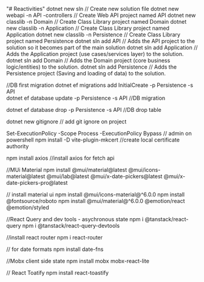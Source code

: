 "# Reactivities" 
dotnet new sln                                // Create new solution file
dotnet new webapi -n API -controllers         // Create Web API project named API
dotnet new classlib -n Domain                 // Create Class Library project named Domain
dotnet new classlib -n Application            // Create Class Library project named Application
dotnet new classlib -n Persistence            // Create Class Library project named Persistence
dotnet sln add API                            // Adds the API project to the solution so it becomes part of the main solution
dotnet sln add Application                    // Adds the Application project (use cases/services layer) to the solution.
dotnet sln add Domain                         // Adds the Domain project (core business logic/entities) to the solution.
dotnet sln add Persistence                    // Adds the Persistence project (Saving and loading of data) to the solution.


//DB first migration 
dotnet ef migrations add InitialCreate -p Persistence -s API        
dotnet ef database update -p Persistence -s API                     //DB migration

dotnet ef database drop -p Persistence -s API                       //DB drop table

dotnet new gitignore        // add git ignore on project

Set-ExecutionPolicy -Scope Process -ExecutionPolicy Bypass // admin on powershell
npm install -D vite-plugin-mkcert //create local certificate authority

npm install axios //install axios for fetch api

//MUi Material
npm install @mui/material@latest @mui/icons-material@latest @mui/lab@latest @mui/x-date-pickers@latest @mui/x-date-pickers-pro@latest

// install material ui
npm install @mui/icons-material@^6.0.0
npm install @fontsource/roboto
npm install @mui/material@^6.0.0 @emotion/react @emotion/styled

//React Query and dev tools - asychronous state
npm i @tanstack/react-query
npm i @tanstack/react-query-devtools

//install react router
npm i react-router

// for date formats
npm install date-fns 

//Mobx client side state
npm install mobx mobx-react-lite 

// React Toatify
npm install react-toastify